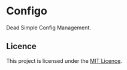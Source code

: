 # Configo

Dead Simple Config Management.

## Licence

This project is licensed under the [MIT Licence](./license).
